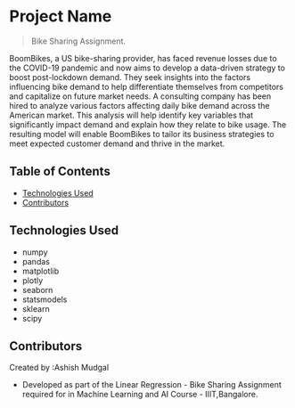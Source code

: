 # Project Name
> Bike Sharing Assignment.

BoomBikes, a US bike-sharing provider, has faced revenue losses due to the COVID-19 pandemic and now aims to develop a data-driven strategy to boost post-lockdown demand.
They seek insights into the factors influencing bike demand to help differentiate themselves from competitors and capitalize on future market needs. 
A consulting company has been hired to analyze various factors affecting daily bike demand across the American market. This analysis will help identify key variables that 
significantly impact demand and explain how they relate to bike usage. The resulting model will enable BoomBikes to tailor its business strategies to meet expected customer 
demand and thrive in the market.


## Table of Contents
* [Technologies Used](#technologies-used)
* [Contributors](#contributors)

<!-- You can include any other section that is pertinent to your problem -->



## Technologies Used
*  numpy
*  pandas
*  matplotlib
*  plotly
*  seaborn
*  statsmodels
*  sklearn
*  scipy


<!-- As the libraries versions keep on changing, it is recommended to mention the version of library used in this project -->


## Contributors
Created by :Ashish Mudgal


- Developed as part of the Linear Regression - Bike Sharing Assignment required for in Machine Learning and AI Course - IIIT,Bangalore.


<!-- Optional -->
<!-- ## License -->
<!-- This project is open source and available under the [... License](). -->

<!-- You don't have to include all sections - just the one's relevant to your project -->
